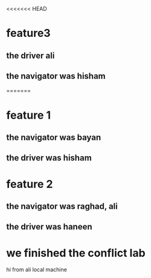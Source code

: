 <<<<<<< HEAD
# feature3
## the driver ali
## the navigator was hisham

=======
# feature 1
## the navigator was bayan
## the driver was hisham

# feature 2
## the navigator was raghad, ali
## the driver was haneen

# we finished the conflict lab

hi from ali local machine